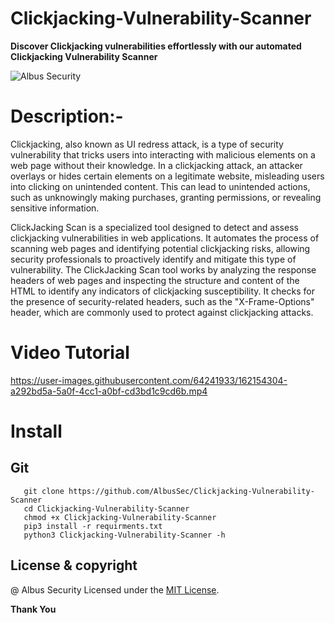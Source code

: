 # Clickjacking-Vulnerability-Scanner

**Discover Clickjacking vulnerabilities effortlessly with our automated Clickjacking Vulnerability Scanner**

![Albus Security](https://github.com/AlbusSec/Clickjacking-Vulnerability-Scanner/assets/64241933/756a9ad2-c824-4db4-bd9c-81df887ec1e1)

# Description:-

Clickjacking, also known as UI redress attack, is a type of security vulnerability that tricks users into interacting with malicious elements on a web page without their knowledge. In a clickjacking attack, an attacker overlays or hides certain elements on a legitimate website, misleading users into clicking on unintended content. This can lead to unintended actions, such as unknowingly making purchases, granting permissions, or revealing sensitive information.


ClickJacking Scan is a specialized tool designed to detect and assess clickjacking vulnerabilities in web applications. It automates the process of scanning web pages and identifying potential clickjacking risks, allowing security professionals to proactively identify and mitigate this type of vulnerability. The ClickJacking Scan tool works by analyzing the response headers of web pages and inspecting the structure and content of the HTML to identify any indicators of clickjacking susceptibility. It checks for the presence of security-related headers, such as the "X-Frame-Options" header, which are commonly used to protect against clickjacking attacks.


# Video Tutorial

https://user-images.githubusercontent.com/64241933/162154304-a292bd5a-5a0f-4cc1-a0bf-cd3bd1c9cd6b.mp4

# Install

## Git 
```
   git clone https://github.com/AlbusSec/Clickjacking-Vulnerability-Scanner
   cd Clickjacking-Vulnerability-Scanner
   chmod +x Clickjacking-Vulnerability-Scanner
   pip3 install -r requirments.txt
   python3 Clickjacking-Vulnerability-Scanner -h
```

## License & copyright

@ Albus Security
Licensed under the [MIT License](LICENSE).

**Thank You**

